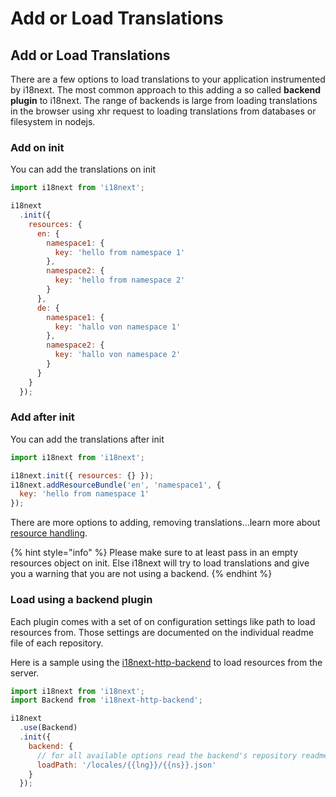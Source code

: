 # Add or Load Translations

## Add or Load Translations

There are a few options to load translations to your application instrumented by i18next. The most common approach to this adding a so called **backend plugin** to i18next. The range of backends is large from loading translations in the browser using xhr request to loading translations from databases or filesystem in nodejs.

### Add on init

You can add the translations on init

```javascript
import i18next from 'i18next';

i18next
  .init({
    resources: {
      en: {
        namespace1: {
          key: 'hello from namespace 1'
        },
        namespace2: {
          key: 'hello from namespace 2'
        }
      },
      de: {
        namespace1: {
          key: 'hallo von namespace 1'
        },
        namespace2: {
          key: 'hallo von namespace 2'
        }  
      }
    }
  });
```

### Add after init

You can add the translations after init

```javascript
import i18next from 'i18next';

i18next.init({ resources: {} });
i18next.addResourceBundle('en', 'namespace1', {
  key: 'hello from namespace 1'
});
```

There are more options to adding, removing translations...learn more about [resource handling](../overview/api.md).

{% hint style="info" %}
Please make sure to at least pass in an empty resources object on init. Else i18next will try to load translations and give you a warning that you are not using a backend.
{% endhint %}

### Load using a backend plugin

Each plugin comes with a set of on configuration settings like path to load resources from. Those settings are documented on the individual readme file of each repository.

Here is a sample using the [i18next-http-backend](https://github.com/i18next/i18next-http-backend) to load resources from the server.

```javascript
import i18next from 'i18next';
import Backend from 'i18next-http-backend';

i18next
  .use(Backend)
  .init({
    backend: {
      // for all available options read the backend's repository readme file
      loadPath: '/locales/{{lng}}/{{ns}}.json'
    }
  });
```

